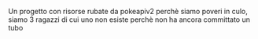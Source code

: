 Un progetto con risorse rubate da pokeapiv2 perchè siamo poveri in culo, siamo 3 ragazzi di cui uno non esiste perchè non ha ancora committato un tubo
